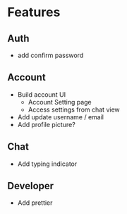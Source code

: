 
# Features

## Auth

- add confirm password

## Account

- Build account UI
  - Account Setting page
  - Access settings from chat view
- Add update username / email
- Add profile picture?

## Chat

- Add typing indicator

## Developer

- Add prettier
